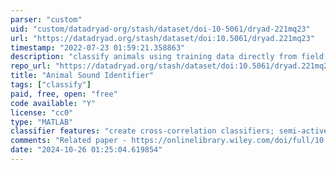 ```yaml
---
parser: "custom"
uid: "custom/datadryad-org/stash/dataset/doi-10-5061/dryad-221mq23"
url: "https://datadryad.org/stash/dataset/doi:10.5061/dryad.221mq23"
timestamp: "2022-07-23 01:59:21.358863"
description: "classify animals using training data directly from field recordings, without reference libraries"
repo_url: "https://datadryad.org/stash/dataset/doi:10.5061/dryad.221mq23"
title: "Animal Sound Identifier"
tags: ["classify"]
paid, free, open: "free"
code available: "Y"
license: "cc0"
type: "MATLAB"
classifier features: "create cross-correlation classifiers; semi-active learning approach to create classifiers with little initial training data"
comments: "Related paper - https://onlinelibrary.wiley.com/doi/full/10.1111/ele.13092"
date: "2024-10-26 01:25:04.619854"
---
```

